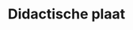---
title: "Didactische plaat"
slug: "bmw"
description: "Ontwerp van een didactische plaat met als onderwerp 'classic cars'."
type: "intern"
members:
    - name: "Niels Dewelde"
      direction: "Crossmedia Ontwerp"
      subdirection: "Graphic Design"
      disk: "2de schijf"
thumbnail:
    url: "thumb.jpg"
    alt: ""
    height: 1
    width: 1
    text-color: "344072"
    background-color: "0a0b0e"
media:
    - url: "1.visual.png"
      type: "image"
      text: "Detail van de wagen. Alle elementen in dit ontwerp zijn getekend met Adobe Illustrator."
    - url: "2.poster.png"
      type: "image"
      text: "Afgewerkte poster"
created: 20/01/2017
order: 2
---